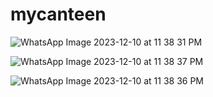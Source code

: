 # mycanteen

![WhatsApp Image 2023-12-10 at 11 38 31 PM](https://github.com/akshay56789/My-Canteen/assets/130206125/5dbd3fcf-c2f9-4b5d-ba5a-3a38875edb82)

![WhatsApp Image 2023-12-10 at 11 38 37 PM](https://github.com/akshay56789/My-Canteen/assets/130206125/971c3d07-026f-44ac-a1a9-1ac9b2bb936e)

![WhatsApp Image 2023-12-10 at 11 38 36 PM](https://github.com/akshay56789/My-Canteen/assets/130206125/895e14f1-8bfc-4892-931e-740a89f9cbac)
